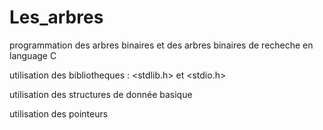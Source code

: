 # Les_arbres

programmation des arbres binaires et des arbres binaires de recheche en language C 

utilisation des bibliotheques : <stdlib.h> et <stdio.h> 

utilisation des structures de donnée basique 

utilisation des pointeurs
